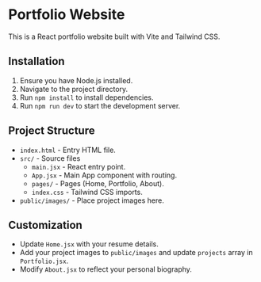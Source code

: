 # Portfolio Website

This is a React portfolio website built with Vite and Tailwind CSS.

## Installation

1. Ensure you have Node.js installed.
2. Navigate to the project directory.
3. Run `npm install` to install dependencies.
4. Run `npm run dev` to start the development server.

## Project Structure

- `index.html` - Entry HTML file.
- `src/` - Source files
  - `main.jsx` - React entry point.
  - `App.jsx` - Main App component with routing.
  - `pages/` - Pages (Home, Portfolio, About).
  - `index.css` - Tailwind CSS imports.
- `public/images/` - Place project images here.

## Customization

- Update `Home.jsx` with your resume details.
- Add your project images to `public/images` and update `projects` array in `Portfolio.jsx`.
- Modify `About.jsx` to reflect your personal biography.
